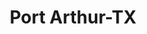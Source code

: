 ---
title: Port Arthur-TX
slug: port-arthur-tx
f_state:
- cms/state/texas.md
f_locations:
- cms/payday-loan/advance-america-2936.md
- cms/payday-loan/cash-advantedge-6646.md
- cms/payday-loan/check-go-10100.md
- cms/payday-loan/first-cash-advance-18505.md
- cms/payday-loan/quick-cash-24951.md
- cms/payday-loan/retail-merchants-association-credit-bureau-qwik-chek-25994.md
- cms/payday-loan/speedy-check-no-20-26814.md
- cms/payday-loan/speedy-check-no-9-26818.md
- cms/payday-loan/speedy-mart-26849.md
- cms/payday-loan/speedy-stop-no-20-26855.md
- cms/payday-loan/xpress-services-28918.md
- cms/payday-loan/zackies-insta-cash-28973.md
updated-on: '2024-05-30T13:41:28.615Z'
created-on: '2024-05-30T13:41:28.615Z'
published-on: '2024-05-30T13:54:32.469Z'
f_city: Port Arthur
layout: '[city].html'
tags: city
---